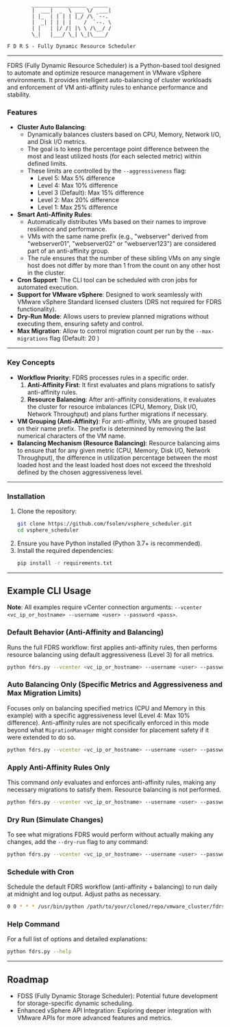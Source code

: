 
            __________________  _____ 
            |  ___|  _  \ ___ \/  ___|
            | |_  | | | | |_/ /\ `--. 
            |  _| | | | |    /  `--. \
            | |   | |/ /| |\ \ /\__/ /
            \_|   |___/ \_| \_|\____/ 
                                
    F D R S - Fully Dynamic Resource Scheduler

---

FDRS (Fully Dynamic Resource Scheduler) is a Python-based tool designed to automate and optimize resource management in VMware vSphere environments. It provides intelligent auto-balancing of cluster workloads and enforcement of VM anti-affinity rules to enhance performance and stability.

### Features

- **Cluster Auto Balancing**:
    - Dynamically balances clusters based on CPU, Memory, Network I/O, and Disk I/O metrics.
    - The goal is to keep the percentage point difference between the most and least utilized hosts (for each selected metric) within defined limits.
    - These limits are controlled by the `--aggressiveness` flag:
        - Level 5: Max 5% difference
        - Level 4: Max 10% difference
        - Level 3 (Default): Max 15% difference
        - Level 2: Max 20% difference
        - Level 1: Max 25% difference
- **Smart Anti-Affinity Rules**:
    - Automatically distributes VMs based on their names to improve resilience and performance.
    - VMs with the same name prefix (e.g., "webserver" derived from "webserver01", "webserver02" or "webserver123") are considered part of an anti-affinity group.
    - The rule ensures that the number of these sibling VMs on any single host does not differ by more than 1 from the count on any other host in the cluster.
- **Cron Support**: The CLI tool can be scheduled with cron jobs for automated execution.
- **Support for VMware vSphere**: Designed to work seamlessly with VMware vSphere Standard licensed clusters (DRS not required for FDRS functionality).
- **Dry-Run Mode**: Allows users to preview planned migrations without executing them, ensuring safety and control.
- **Max Migration**: Allow to control migration count per run by the `--max-migrations` flag (Default: 20 )
---

### Key Concepts

- **Workflow Priority**: FDRS processes rules in a specific order.
    1.  **Anti-Affinity First**: It first evaluates and plans migrations to satisfy anti-affinity rules.
    2.  **Resource Balancing**: After anti-affinity considerations, it evaluates the cluster for resource imbalances (CPU, Memory, Disk I/O, Network Throughput) and plans further migrations if necessary.
- **VM Grouping (Anti-Affinity)**: For anti-affinity, VMs are grouped based on their name prefix. The prefix is determined by removing the last numerical characters of the VM name.
- **Balancing Mechanism (Resource Balancing)**: Resource balancing aims to ensure that for any given metric (CPU, Memory, Disk I/O, Network Throughput), the difference in utilization percentage between the most loaded host and the least loaded host does not exceed the threshold defined by the chosen aggressiveness level.

---

### Installation

1.  Clone the repository:
    ```bash
    git clone https://github.com/fsolen/vsphere_scheduler.git
    cd vsphere_scheduler
    ```
2.  Ensure you have Python installed (Python 3.7+ is recommended).
3.  Install the required dependencies:
    ```bash
    pip install -r requirements.txt
    ```

---

## Example CLI Usage

**Note**: All examples require vCenter connection arguments: `--vcenter <vc_ip_or_hostname> --username <user> --password <pass>`.

### Default Behavior (Anti-Affinity and Balancing)

Runs the full FDRS workflow: first applies anti-affinity rules, then performs resource balancing using default aggressiveness (Level 3) for all metrics.

```bash
python fdrs.py --vcenter <vc_ip_or_hostname> --username <user> --password <pass>
```

### Auto Balancing Only (Specific Metrics and Aggressiveness and Max Migration Limits)

Focuses only on balancing specified metrics (CPU and Memory in this example) with a specific aggressiveness level (Level 4: Max 10% difference). Anti-affinity rules are not specifically enforced in this mode beyond what `MigrationManager` might consider for placement safety if it were extended to do so.

```bash
python fdrs.py --vcenter <vc_ip_or_hostname> --username <user> --password <pass> --balance --metrics cpu,memory --aggressiveness 4 --max-migrations 50
```

### Apply Anti-Affinity Rules Only

This command *only* evaluates and enforces anti-affinity rules, making any necessary migrations to satisfy them. Resource balancing is not performed.

```bash
python fdrs.py --vcenter <vc_ip_or_hostname> --username <user> --password <pass> --apply-anti-affinity
```

### Dry Run (Simulate Changes)

To see what migrations FDRS would perform without actually making any changes, add the `--dry-run` flag to any command:

```bash
python fdrs.py --vcenter <vc_ip_or_hostname> --username <user> --password <pass> --dry-run
```

### Schedule with Cron

Schedule the default FDRS workflow (anti-affinity + balancing) to run daily at midnight and log output. Adjust paths as necessary.

```bash
0 0 * * * /usr/bin/python /path/to/your/cloned/repo/vmware_cluster/fdrs.py --vcenter <vc_ip_or_hostname> --username <user> --password <pass> >> /var/log/fdrs.log 2>&1
```

### Help Command

For a full list of options and detailed explanations:

```bash
python fdrs.py --help
```

---

## Roadmap

*   FDSS (Fully Dynamic Storage Scheduler): Potential future development for storage-specific dynamic scheduling.
*   Enhanced vSphere API Integration: Exploring deeper integration with VMware APIs for more advanced features and metrics.
